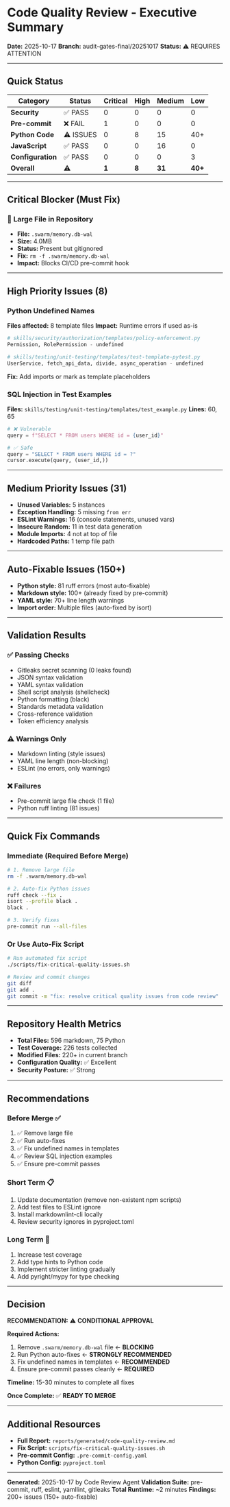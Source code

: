 # Code Quality Review - Executive Summary

**Date:** 2025-10-17
**Branch:** audit-gates-final/20251017
**Status:** ⚠️ REQUIRES ATTENTION

---

## Quick Status

| Category | Status | Critical | High | Medium | Low |
|----------|--------|----------|------|--------|-----|
| **Security** | ✅ PASS | 0 | 0 | 0 | 0 |
| **Pre-commit** | ❌ FAIL | 1 | 0 | 0 | 0 |
| **Python Code** | ⚠️ ISSUES | 0 | 8 | 15 | 40+ |
| **JavaScript** | ✅ PASS | 0 | 0 | 16 | 0 |
| **Configuration** | ✅ PASS | 0 | 0 | 0 | 3 |
| **Overall** | ⚠️ | **1** | **8** | **31** | **40+** |

---

## Critical Blocker (Must Fix)

### 🔴 Large File in Repository

- **File:** `.swarm/memory.db-wal`
- **Size:** 4.0MB
- **Status:** Present but gitignored
- **Fix:** `rm -f .swarm/memory.db-wal`
- **Impact:** Blocks CI/CD pre-commit hook

---

## High Priority Issues (8)

### Python Undefined Names

**Files affected:** 8 template files
**Impact:** Runtime errors if used as-is

```python
# skills/security/authorization/templates/policy-enforcement.py
Permission, RolePermission - undefined

# skills/testing/unit-testing/templates/test-template-pytest.py
UserService, fetch_api_data, divide, async_operation - undefined
```

**Fix:** Add imports or mark as template placeholders

### SQL Injection in Test Examples

**Files:** `skills/testing/unit-testing/templates/test_example.py`
**Lines:** 60, 65

```python
# ❌ Vulnerable
query = f"SELECT * FROM users WHERE id = {user_id}"

# ✅ Safe
query = "SELECT * FROM users WHERE id = ?"
cursor.execute(query, (user_id,))
```

---

## Medium Priority Issues (31)

- **Unused Variables:** 5 instances
- **Exception Handling:** 5 missing `from err`
- **ESLint Warnings:** 16 (console statements, unused vars)
- **Insecure Random:** 11 in test data generation
- **Module Imports:** 4 not at top of file
- **Hardcoded Paths:** 1 temp file path

---

## Auto-Fixable Issues (150+)

- **Python style:** 81 ruff errors (most auto-fixable)
- **Markdown style:** 100+ (already fixed by pre-commit)
- **YAML style:** 70+ line length warnings
- **Import order:** Multiple files (auto-fixed by isort)

---

## Validation Results

### ✅ Passing Checks

- Gitleaks secret scanning (0 leaks found)
- JSON syntax validation
- YAML syntax validation
- Shell script analysis (shellcheck)
- Python formatting (black)
- Standards metadata validation
- Cross-reference validation
- Token efficiency analysis

### ⚠️ Warnings Only

- Markdown linting (style issues)
- YAML line length (non-blocking)
- ESLint (no errors, only warnings)

### ❌ Failures

- Pre-commit large file check (1 file)
- Python ruff linting (81 issues)

---

## Quick Fix Commands

### Immediate (Required Before Merge)

```bash
# 1. Remove large file
rm -f .swarm/memory.db-wal

# 2. Auto-fix Python issues
ruff check --fix .
isort --profile black .
black .

# 3. Verify fixes
pre-commit run --all-files
```

### Or Use Auto-Fix Script

```bash
# Run automated fix script
./scripts/fix-critical-quality-issues.sh

# Review and commit changes
git diff
git add .
git commit -m "fix: resolve critical quality issues from code review"
```

---

## Repository Health Metrics

- **Total Files:** 596 markdown, 75 Python
- **Test Coverage:** 226 tests collected
- **Modified Files:** 220+ in current branch
- **Configuration Quality:** ✅ Excellent
- **Security Posture:** ✅ Strong

---

## Recommendations

### Before Merge ✅

1. ✅ Remove large file
2. ✅ Run auto-fixes
3. ✅ Fix undefined names in templates
4. ✅ Review SQL injection examples
5. ✅ Ensure pre-commit passes

### Short Term 📋

1. Update documentation (remove non-existent npm scripts)
2. Add test files to ESLint ignore
3. Install markdownlint-cli locally
4. Review security ignores in pyproject.toml

### Long Term 🎯

1. Increase test coverage
2. Add type hints to Python code
3. Implement stricter linting gradually
4. Add pyright/mypy for type checking

---

## Decision

**RECOMMENDATION:** ⚠️ **CONDITIONAL APPROVAL**

**Required Actions:**

1. Remove `.swarm/memory.db-wal` file ← **BLOCKING**
2. Run Python auto-fixes ← **STRONGLY RECOMMENDED**
3. Fix undefined names in templates ← **RECOMMENDED**
4. Ensure pre-commit passes cleanly ← **REQUIRED**

**Timeline:** 15-30 minutes to complete all fixes

**Once Complete:** ✅ **READY TO MERGE**

---

## Additional Resources

- **Full Report:** `reports/generated/code-quality-review.md`
- **Fix Script:** `scripts/fix-critical-quality-issues.sh`
- **Pre-commit Config:** `.pre-commit-config.yaml`
- **Python Config:** `pyproject.toml`

---

**Generated:** 2025-10-17 by Code Review Agent
**Validation Suite:** pre-commit, ruff, eslint, yamllint, gitleaks
**Total Runtime:** ~2 minutes
**Findings:** 200+ issues (150+ auto-fixable)
